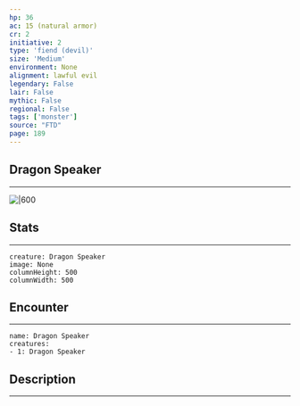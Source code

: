 ```yaml
---
hp: 36
ac: 15 (natural armor)
cr: 2
initiative: 2
type: 'fiend (devil)'    
size: 'Medium'
environment: None
alignment: lawful evil
legendary: False
lair: False
mythic: False
regional: False
tags: ['monster']
source: "FTD"
page: 189
---
```


## Dragon Speaker
---

![|600](D:/Program%20Files/5e.tools/img/bestiary/FTD/Dragon%20Speaker.webp)

## Stats
---

```statblock
creature: Dragon Speaker
image: None
columnHeight: 500
columnWidth: 500
```

## Encounter
---

```encounter-table
name: Dragon Speaker
creatures:
- 1: Dragon Speaker
```

## Description
---




